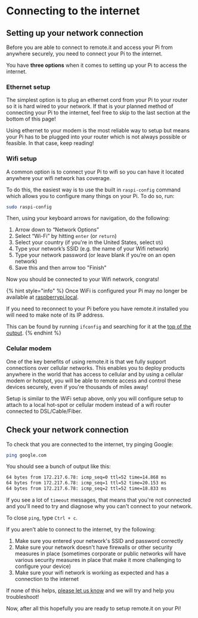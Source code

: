 # Connecting to the internet

## Setting up your network connection

Before you are able to connect to remote.it and access your Pi from anywhere securely, you need to connect your Pi to the internet.

You have **three options** when it comes to setting up your Pi to access the internet.

### Ethernet setup

The simplest option is to plug an ethernet cord from your Pi to your router so it is hard wired to your network. If that is your planned method of connecting your Pi to the internet, feel free to skip to the last section at the bottom of this page!

Using ethernet to your modem is the most reliable way to setup but means your Pi has to be plugged into your router which is not always possible or feasible. In that case, keep reading!

### Wifi setup

A common option is to connect your Pi to wifi so you can have it located anywhere your wifi network has coverage.

To do this, the easiest way is to use the built in `raspi-config` command which allows you to configure many things on your Pi. To do so, run:

```bash
sudo raspi-config
```

Then, using your keyboard arrows for navigation, do the following:

1. Arrow down to “Network Options”
2. Select “Wi-Fi” by hitting `enter` \(or `return`\)
3. Select your country \(if you're in the United States, select `US`\)
4. Type your network’s SSID \(e.g. the name of your Wifi network\)
5. Type your network password \(or leave blank if you’re on an open network\)
6. Save this and then arrow too "Finish"

Now you should be connected to your Wifi network, congrats!

{% hint style="info" %}
Once WiFi is configured your Pi may no longer be available at [raspberrypi.local](http://raspberrypi.local). 

If you need to reconnect to your Pi before you have remote.it installed you will need to make note of its IP address. 

This can be found by running `ifconfig` and searching for it at the [top of the output](https://stackoverflow.com/questions/8529181/which-terminal-command-to-get-just-ip-address-and-nothing-else).
{% endhint %}

### Celular modem

One of the key benefits of using remote.it is that we fully support connections over cellular networks. This enables you to deploy products anywhere in the world that has access to cellular and by using a cellular modem or hotspot, you will be able to remote access and control these devices securely, even if you're thousands of miles away!

Setup is similar to the WiFi setup above, only you will configure setup to attach to a local hot-spot or cellular modem instead of a wifi router connected to DSL/Cable/Fiber.

## Check your network connection

To check that you are connected to the internet, try pinging Google:

```bash
ping google.com
```

You should see a bunch of output like this:

```bash
64 bytes from 172.217.6.78: icmp_seq=0 ttl=52 time=14.868 ms
64 bytes from 172.217.6.78: icmp_seq=1 ttl=52 time=20.153 ms
64 bytes from 172.217.6.78: icmp_seq=2 ttl=52 time=18.833 ms
```

If you see a lot of `timeout` messages, that means that you're not connected and you'll need to try and diagnose why you can't connect to your network.

To close `ping`, type `Ctrl + c`.

If you aren't able to connect to the internet, try the following:

1. Make sure you entered your network's SSID and password correctly
2. Make sure your network doesn't have firewalls or other security measures in place \(sometimes corporate or public networks will have various security measures in place that make it more challenging to configure your device\)
3. Make sure your wifi network is working as expected and has a connection to the internet

If none of this helps, [please let us know](https://remot3it.zendesk.com) and we will try and help you troubleshoot!

Now, after all this hopefully you are ready to setup remote.it on your Pi!




